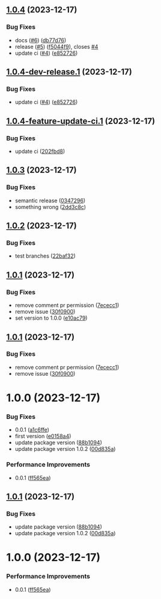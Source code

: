 ## [1.0.4](https://github.com/viniciusteixeiradias/semantic-release-study/compare/v1.0.3...v1.0.4) (2023-12-17)


### Bug Fixes

* docs ([#6](https://github.com/viniciusteixeiradias/semantic-release-study/issues/6)) ([db77d76](https://github.com/viniciusteixeiradias/semantic-release-study/commit/db77d76c6f19ea0f85f9a60d17a71f2a13e8c64e))
* release ([#5](https://github.com/viniciusteixeiradias/semantic-release-study/issues/5)) ([f5044f9](https://github.com/viniciusteixeiradias/semantic-release-study/commit/f5044f914a779feee8ae3d4128178b65d76a42b4)), closes [#4](https://github.com/viniciusteixeiradias/semantic-release-study/issues/4)
* update ci ([#4](https://github.com/viniciusteixeiradias/semantic-release-study/issues/4)) ([e852726](https://github.com/viniciusteixeiradias/semantic-release-study/commit/e852726f094498dbec271af3357a3226eeafd539))

## [1.0.4-dev-release.1](https://github.com/viniciusteixeiradias/semantic-release-study/compare/v1.0.3...v1.0.4-dev-release.1) (2023-12-17)


### Bug Fixes

* update ci ([#4](https://github.com/viniciusteixeiradias/semantic-release-study/issues/4)) ([e852726](https://github.com/viniciusteixeiradias/semantic-release-study/commit/e852726f094498dbec271af3357a3226eeafd539))

## [1.0.4-feature-update-ci.1](https://github.com/viniciusteixeiradias/semantic-release-study/compare/v1.0.3...v1.0.4-feature-update-ci.1) (2023-12-17)


### Bug Fixes

* update ci ([202fbd8](https://github.com/viniciusteixeiradias/semantic-release-study/commit/202fbd8e088ef8cc464917ab8c2f24297d38e8b5))

## [1.0.3](https://github.com/viniciusteixeiradias/semantic-release-study/compare/v1.0.2...v1.0.3) (2023-12-17)


### Bug Fixes

* semantic release ([0347296](https://github.com/viniciusteixeiradias/semantic-release-study/commit/0347296b782240a49770d6ddda49945ab8ea1754))
* something wrong ([2dd3c8c](https://github.com/viniciusteixeiradias/semantic-release-study/commit/2dd3c8c98912c66196d067c77baf0923615e6c99))

## [1.0.2](https://github.com/viniciusteixeiradias/semantic-release-study/compare/v1.0.1...v1.0.2) (2023-12-17)


### Bug Fixes

* test branches ([22baf32](https://github.com/viniciusteixeiradias/semantic-release-study/commit/22baf32d7df0d5e1ec15f6b0a0a579b3a85256ce))

## [1.0.1](https://github.com/viniciusteixeiradias/semantic-release-study/compare/v1.0.0...v1.0.1) (2023-12-17)


### Bug Fixes

* remove comment pr permission ([7ececc1](https://github.com/viniciusteixeiradias/semantic-release-study/commit/7ececc12e4ebcda057fdc339503f723f18e2f746))
* remove issue ([30f0900](https://github.com/viniciusteixeiradias/semantic-release-study/commit/30f09005bb603e1faedcec76d41f93a2ef3cf778))
* set version to 1.0.0 ([e10ac79](https://github.com/viniciusteixeiradias/semantic-release-study/commit/e10ac797f9b03db0810284a5318b188655fc3f3e))

## [1.0.1](https://github.com/viniciusteixeiradias/semantic-release-study/compare/v1.0.0...v1.0.1) (2023-12-17)


### Bug Fixes

* remove comment pr permission ([7ececc1](https://github.com/viniciusteixeiradias/semantic-release-study/commit/7ececc12e4ebcda057fdc339503f723f18e2f746))
* remove issue ([30f0900](https://github.com/viniciusteixeiradias/semantic-release-study/commit/30f09005bb603e1faedcec76d41f93a2ef3cf778))

# 1.0.0 (2023-12-17)


### Bug Fixes

* 0.0.1 ([a1c6ffe](https://github.com/viniciusteixeiradias/semantic-release-study/commit/a1c6ffe81ffdcd141adef5da1ce4dd4f72ca2d0a))
* first version ([e0158a4](https://github.com/viniciusteixeiradias/semantic-release-study/commit/e0158a4156e0944659b03ff2a3c6735fdf6ca8e0))
* update package version ([88b1094](https://github.com/viniciusteixeiradias/semantic-release-study/commit/88b1094a5b5924c6b0c1cff35e832e60c715efbf))
* update package version 1.0.2 ([00d835a](https://github.com/viniciusteixeiradias/semantic-release-study/commit/00d835a2f18d5cffcf12b041c5af2ebe11bffe9f))


### Performance Improvements

* 0.0.1 ([ff565ea](https://github.com/viniciusteixeiradias/semantic-release-study/commit/ff565ea61b749d8038817df4866fad9d5f88e05b))

## [1.0.1](https://github.com/viniciusteixeiradias/semantic-release-study/compare/v1.0.0...v1.0.1) (2023-12-17)


### Bug Fixes

* update package version ([88b1094](https://github.com/viniciusteixeiradias/semantic-release-study/commit/88b1094a5b5924c6b0c1cff35e832e60c715efbf))
* update package version 1.0.2 ([00d835a](https://github.com/viniciusteixeiradias/semantic-release-study/commit/00d835a2f18d5cffcf12b041c5af2ebe11bffe9f))

# 1.0.0 (2023-12-17)


### Performance Improvements

* 0.0.1 ([ff565ea](https://github.com/viniciusteixeiradias/semantic-release-study/commit/ff565ea61b749d8038817df4866fad9d5f88e05b))
